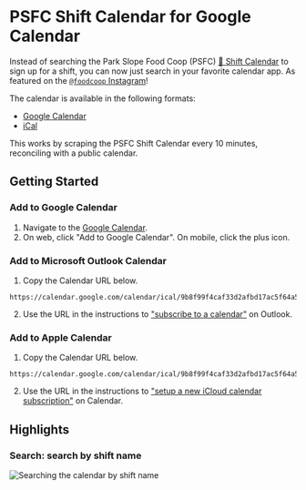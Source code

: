 # PSFC Shift Calendar for Google Calendar

Instead of searching the Park Slope Food Coop (PSFC) [📅 Shift Calendar](https://members.foodcoop.com/services/shifts/) to sign up for a shift, you can now just search in your favorite calendar app. As featured on the [`@foodcoop` Instagram](https://www.instagram.com/stories/highlights/18038560394618051/)!

The calendar is available in the following formats:

- [Google Calendar](https://calendar.google.com/calendar/u/0/embed?src=9b8f99f4caf33d2afbd17ac5f64a5113c7e373686247a7126b6a0b96a8cbd462@group.calendar.google.com)
- [iCal](https://calendar.google.com/calendar/ical/9b8f99f4caf33d2afbd17ac5f64a5113c7e373686247a7126b6a0b96a8cbd462%40group.calendar.google.com/public/basic.ics)

This works by scraping the PSFC Shift Calendar every 10 minutes, reconciling with a public calendar.

## Getting Started

### Add to Google Calendar

1. Navigate to the [Google Calendar](https://calendar.google.com/calendar/u/0/embed?src=9b8f99f4caf33d2afbd17ac5f64a5113c7e373686247a7126b6a0b96a8cbd462@group.calendar.google.com).
2. On web, click "Add to Google Calendar". On mobile, click the plus icon.

### Add to Microsoft Outlook Calendar

1. Copy the Calendar URL below.

```
https://calendar.google.com/calendar/ical/9b8f99f4caf33d2afbd17ac5f64a5113c7e373686247a7126b6a0b96a8cbd462%40group.calendar.google.com/public/basic.ics
```

2. Use the URL in the instructions to ["subscribe to a calendar"](https://support.microsoft.com/en-us/office/import-or-subscribe-to-a-calendar-in-outlook-com-or-outlook-on-the-web-cff1429c-5af6-41ec-a5b4-74f2c278e98c) on Outlook.

### Add to Apple Calendar

1. Copy the Calendar URL below.

```
https://calendar.google.com/calendar/ical/9b8f99f4caf33d2afbd17ac5f64a5113c7e373686247a7126b6a0b96a8cbd462%40group.calendar.google.com/public/basic.ics
```

2. Use the URL in the instructions to ["setup a new iCloud calendar subscription"](https://support.apple.com/en-us/102301) on Calendar.

## Highlights

### Search: search by shift name

![Searching the calendar by shift name](https://github.com/user-attachments/assets/8228e094-cb33-41d6-b937-6c89319f76c1)
